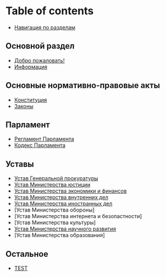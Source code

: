 # Table of contents

* [Навигация по разделам](README.md)

## Основной раздел <a id="main"></a>

* [Добро пожаловать!](main/welcome.md)
* [Информация](main/info.md)

## Основные нормативно-правовые акты <a id="basa"></a>

* [Конституция](basa/constitution.md)
* [Законы](basa/laws.md)

## Парламент <a id="parlament"></a>

* [Регламент Парламента](parlament/regulations.md)
* [Кодекс Парламента](parlament/code.md)

## Уставы <a id="regulations"></a>

* [Устав Генеральной прокуратуры](regulations/general_prokyratyra.md)
* [Устав Министерства юстиции](regulations/justice.md)
* [Устав Министерства экономики и финансов](regulations/min_economy.md)
* [Устав Министерства внутренних дел](regulations/mvd.md)
* [Устав Министерства иностранных дел](regulations/mid.md)
* [Устав Министерства обороны]
* [Устав Министерства интернета и безопастности]
* [Устав Министерства культуры]
* [Устав Министерства научного развития](regulations/min_nayka.md)
* [Устав Министерства образования]


## Остальное <a id="other"></a>

* [TEST](other/test.md)


